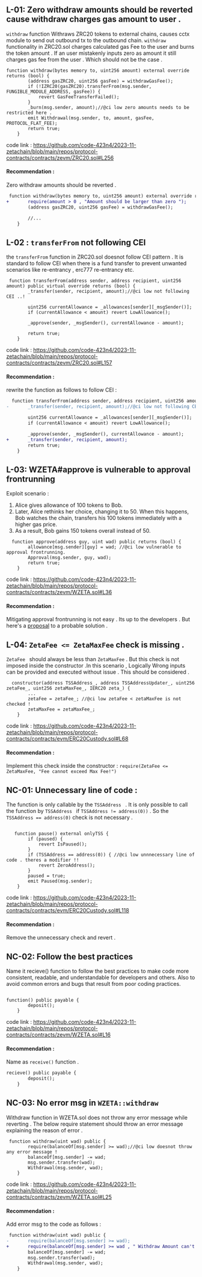 ## L-01:  Zero withdraw amounts should be reverted cause withdraw charges gas amount to user . 

`withdraw` function  Withraws ZRC20 tokens to external chains,  causes cctx module to send out outbound tx to the outbound chain. 
`withdraw ` functionality in ZRC20.sol charges calculated gas Fee to the user and burns the token amount . If an user mistakenly inputs zero as amount it still charges gas fee from the user . Which should not be the case . 
 

```solidity 
function withdraw(bytes memory to, uint256 amount) external override returns (bool) {
        (address gasZRC20, uint256 gasFee) = withdrawGasFee();
        if (!IZRC20(gasZRC20).transferFrom(msg.sender, FUNGIBLE_MODULE_ADDRESS, gasFee)) {
            revert GasFeeTransferFailed();
        }
        _burn(msg.sender, amount);//@ci low zero amounts needs to be restricted here . 
        emit Withdrawal(msg.sender, to, amount, gasFee, PROTOCOL_FLAT_FEE);
        return true;
    }
```

code link : https://github.com/code-423n4/2023-11-zetachain/blob/main/repos/protocol-contracts/contracts/zevm/ZRC20.sol#L256

#### Recommendation : 
Zero withdraw amounts should be reverted . 
```diff
 function withdraw(bytes memory to, uint256 amount) external override returns (bool) {
+       require(amount > 0 , "Amount should be larger than zero ");
        (address gasZRC20, uint256 gasFee) = withdrawGasFee();

        //...
    }
```

## L-02 : `transferFrom` not  following CEI 
the  `transferFrom` function in ZRC20.sol doesnot follow CEI pattern . It is standard to follow CEI when there is a fund transfer to prevent unwanted scenarios like re-entrancy , erc777 re-entrancy etc.  


```solidity 
 function transferFrom(address sender, address recipient, uint256 amount) public virtual override returns (bool) {
        _transfer(sender, recipient, amount);//@ci low not following CEI ..! 

        uint256 currentAllowance = _allowances[sender][_msgSender()];
        if (currentAllowance < amount) revert LowAllowance();

        _approve(sender, _msgSender(), currentAllowance - amount);

        return true;
    }

```

code link : https://github.com/code-423n4/2023-11-zetachain/blob/main/repos/protocol-contracts/contracts/zevm/ZRC20.sol#L157

#### Recommendation : 
rewrite the function as follows to follow CEI : 
```diff
  function transferFrom(address sender, address recipient, uint256 amount) public virtual override returns (bool) {
-       _transfer(sender, recipient, amount);//@ci low not following CEI ..! 

        uint256 currentAllowance = _allowances[sender][_msgSender()];
        if (currentAllowance < amount) revert LowAllowance();

        _approve(sender, _msgSender(), currentAllowance - amount);
+       _transfer(sender, recipient, amount);
        return true;
    }
```

## L-03: WZETA#approve is vulnerable to approval frontrunning 
Exploit scenario : 
1. Alice gives allowance of 100 tokens to Bob.
2. Later, Alice rethinks her choice, changing it to 50. When this happens, Bob watches the chain, transfers his 100 tokens immediately with a higher gas price.
3. As a result, Bob gains 150 tokens overall instead of 50.

```solidity 
  function approve(address guy, uint wad) public returns (bool) {
        allowance[msg.sender][guy] = wad; //@ci low vulnerable to approval frontrunning.  
        Approval(msg.sender, guy, wad);
        return true;
    }
```

code link : https://github.com/code-423n4/2023-11-zetachain/blob/main/repos/protocol-contracts/contracts/zevm/WZETA.sol#L36

#### Recommendation : 
Mitigating approval frontrunning is not easy . Its up to the developers . 
But here's a [proposal](https://docs.google.com/document/d/1YLPtQxZu1UAvO9cZ1O2RPXBbT0mooh4DYKjA_jp-RLM/edit#heading=h.m9fhqynw2xvt) to a probable solution . 



## L-04: `ZetaFee <= ZetaMaxFee` check is missing . 
`ZetaFee ` should always be less than `ZetaMaxFee` . But this check is not imposed inside the constructor .In this scenario , Logically  Wrong inputs can be provided and executed without issue . This should be considered . 

```solidity 
  constructor(address TSSAddress_, address TSSAddressUpdater_, uint256 zetaFee_, uint256 zetaMaxFee_, IERC20 zeta_) {
        ...
        zetaFee = zetaFee_; //@ci low zetaFee < zetaMaxFee is not checked ! 
        zetaMaxFee = zetaMaxFee_; 
    }

```

code link : https://github.com/code-423n4/2023-11-zetachain/blob/main/repos/protocol-contracts/contracts/evm/ERC20Custody.sol#L68

#### Recommendation : 
Implement this check inside the constructor :
`require(ZetaFee <= ZetaMaxFee, "Fee cannot exceed Max Fee!")`



## NC-01: Unnecessary line of code :
The function is only callable by the `TSSAddress ` . It is only possible to call the function by `TSSAddress ` if `TSSAddress != address(0))`  . So the `TSSAddress == address(0)` check is not necessary . 

```solidity 

   function pause() external onlyTSS {
        if (paused) {
            revert IsPaused();
        }
        if (TSSAddress == address(0)) { //@ci low unnnecessary line of code . theres a modifier !! 
            revert ZeroAddress();
        }
        paused = true;
        emit Paused(msg.sender);
    }
```

code link : https://github.com/code-423n4/2023-11-zetachain/blob/main/repos/protocol-contracts/contracts/evm/ERC20Custody.sol#L118

#### Recommendation : 
Remove the unnecessary check and revert . 


## NC-02: Follow the best practices  
Name it recieve() function to follow the best practices to make code more consistent, readable, and understandable for developers and others.  Also to avoid common errors and bugs that result from poor coding practices. 
```solidity 

function() public payable {
        deposit();
    }
```

code link : https://github.com/code-423n4/2023-11-zetachain/blob/main/repos/protocol-contracts/contracts/zevm/WZETA.sol#L16

#### Recommendation : 
Name as `receive()` function . 
```diff
recieve() public payable {
        deposit();
    }
```


## NC-03: No error msg in `WZETA::withdraw` 
Withdraw function in WZETA.sol does not throw any error message while reverting . The below require statement should throw an error message explaining the  reason of error . 
```solidity 
 function withdraw(uint wad) public {
        require(balanceOf[msg.sender] >= wad);//@ci low doesnot throw any error message !
        balanceOf[msg.sender] -= wad;
        msg.sender.transfer(wad);
        Withdrawal(msg.sender, wad);
    }

```

code link : https://github.com/code-423n4/2023-11-zetachain/blob/main/repos/protocol-contracts/contracts/zevm/WZETA.sol#L25

#### Recommendation : 
Add error msg to the code as follows : 
```diff
 function withdraw(uint wad) public {
-       require(balanceOf[msg.sender] >= wad);
+       require(balanceOf[msg.sender] >= wad , " Withdraw Amount can't be larger than balance" );
        balanceOf[msg.sender] -= wad;
        msg.sender.transfer(wad);
        Withdrawal(msg.sender, wad);
    }
```



